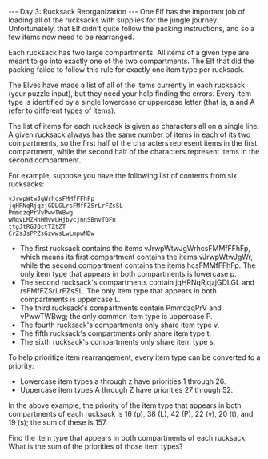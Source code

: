 --- Day 3: Rucksack Reorganization ---
One Elf has the important job of loading all of the rucksacks with supplies for the jungle journey.
Unfortunately, that Elf didn't quite follow the packing instructions, and so a few items now need
to be rearranged.

Each rucksack has two large compartments. All items of a given type are meant to go into exactly one
of the two compartments. The Elf that did the packing failed to follow this rule for exactly one item
type per rucksack.

The Elves have made a list of all of the items currently in each rucksack (your puzzle input), but they
need your help finding the errors. Every item type is identified by a single lowercase or uppercase letter
(that is, a and A refer to different types of items).

The list of items for each rucksack is given as characters all on a single line. A given rucksack always
has the same number of items in each of its two compartments, so the first half of the characters represent
items in the first compartment, while the second half of the characters represent items in the second
compartment.

For example, suppose you have the following list of contents from six rucksacks:

```
vJrwpWtwJgWrhcsFMMfFFhFp
jqHRNqRjqzjGDLGLrsFMfFZSrLrFZsSL
PmmdzqPrVvPwwTWBwg
wMqvLMZHhHMvwLHjbvcjnnSBnvTQFn
ttgJtRGJQctTZtZT
CrZsJsPPZsGzwwsLwLmpwMDw
```

- The first rucksack contains the items vJrwpWtwJgWrhcsFMMfFFhFp, which means its first compartment contains
  the items vJrwpWtwJgWr, while the second compartment contains the items hcsFMMfFFhFp. The only item type that appears
  in both compartments is lowercase p.
- The second rucksack's compartments contain jqHRNqRjqzjGDLGL and rsFMfFZSrLrFZsSL.
  The only item type that appears in both compartments is uppercase L.
- The third rucksack's compartments contain PmmdzqPrV and vPwwTWBwg;
  the only common item type is uppercase P.
- The fourth rucksack's compartments only share item type v.
- The fifth rucksack's compartments only share item type t.
- The sixth rucksack's compartments only share item type s.

To help prioritize item rearrangement, every item type can be converted to a priority:

- Lowercase item types a through z have priorities 1 through 26.
- Uppercase item types A through Z have priorities 27 through 52.

In the above example, the priority of the item type that appears in both compartments of each
rucksack is 16 (p), 38 (L), 42 (P), 22 (v), 20 (t), and 19 (s); the sum of these is 157.

Find the item type that appears in both compartments of each rucksack. What is the sum of the priorities
of those item types?